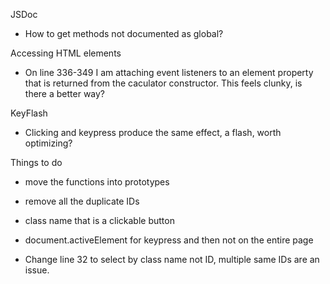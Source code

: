 JSDoc
  - How to get methods not documented as global?

Accessing HTML elements
  - On line 336-349 I am attaching event listeners to an element property that is returned from the caculator constructor. This feels clunky, is there a better way?

KeyFlash
  - Clicking and keypress produce the same effect, a flash, worth optimizing?


Things to do
* move the functions into prototypes

* remove all the duplicate IDs

- class name that is a clickable button

- document.activeElement for keypress and then not on the entire page

- Change line 32 to select by class name not ID, multiple same IDs are an issue.

